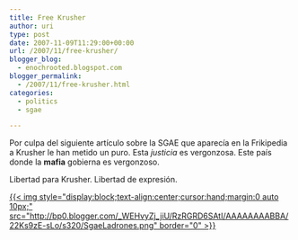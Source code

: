 ```yaml
---
title: Free Krusher
author: uri
type: post
date: 2007-11-09T11:29:00+00:00
url: /2007/11/free-krusher/
blogger_blog:
  - enochrooted.blogspot.com
blogger_permalink:
  - /2007/11/free-krusher.html
categories:
  - politics
  - sgae

---
```

Por culpa del siguiente artículo sobre la SGAE que aparecía en la Frikipedia a Krusher le han metido un puro. Esta <span style="font-style:italic;">justicia</span> es vergonzosa. Este país donde la <span style="font-weight:bold;">mafia</span> gobierna es vergonzoso.

Libertad para Krusher. Libertad de expresión.

[{{< img style="display:block;text-align:center;cursor:hand;margin:0 auto 10px;" src="http://bp0.blogger.com/_WEHvyZj_jiU/RzRGRD6SAtI/AAAAAAAABBA/22Ks9zE-sLo/s320/SgaeLadrones.png" border="0" >}}][1]

 [1]: http://bp0.blogger.com/_WEHvyZj_jiU/RzRGRD6SAtI/AAAAAAAABBA/22Ks9zE-sLo/s1600-h/SgaeLadrones.png